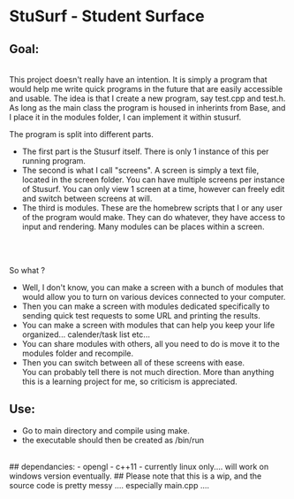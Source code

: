 # StuSurf - Student Surface <br>

## Goal:
<br>
This project doesn't really have an intention. It is simply a program that would help me write quick programs in the future that are easily accessible and usable. The idea is that I create a new program, say test.cpp and test.h. As long as the main class the program is housed in inherints from Base, and I place it in the modules folder, I can implement it within stusurf.
<br>

The program is split into different parts.<br>
- The first part is the Stusurf itself. There is only 1 instance of this per running program.<br>
- The second is what I call "screens". A screen is simply a text file, located in the screen folder. You can have multiple screens per instance of Stusurf. You can only view 1 screen at a time, however can freely edit and switch between screens at will.<br>
- The third is modules. These are the homebrew scripts that I or any user of the program would make. They can do whatever, they have access to input and rendering. Many modules can be places within a screen.

<br><br>

So what ?<br>
- Well, I don't know, you can make a screen with a bunch of modules that would allow you to turn on various devices connected to your computer.<br>
- Then you can make a screen with modules dedicated specifically to sending quick test requests to some URL and printing the results. <br>
- You can make a screen with modules that can help you keep your life organized... calender/task list etc... <br>
- You can share modules with others, all you need to do is move it to the modules folder and recompile. <br>
- Then you can switch between all of these screens with ease. <br>
You can probably tell there is not much direction. More than anything this is a learning project for me, so criticism is appreciated.

## Use:
- Go to main directory and compile using make.<br>
- the executable should then be created as /bin/run
<br>
## dependancies:
- opengl
- c++11
- currently linux only.... will work on windows version eventually.
## Please note that this is a wip, and the source code is pretty messy .... especially main.cpp .... 
